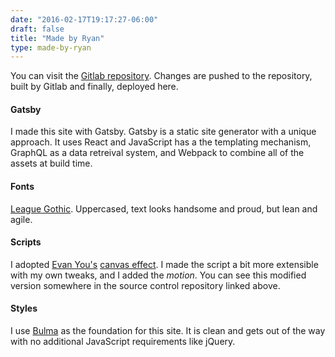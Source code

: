 ```yaml
---
date: "2016-02-17T19:17:27-06:00"
draft: false
title: "Made by Ryan"
type: made-by-ryan
---
```


You can visit the [Gitlab repository](https://gitlab.com/ryanmr/ryanrampersad.com). Changes are pushed to the repository, built by Gitlab and finally, deployed here.

#### Gatsby

I made this site with Gatsby. Gatsby is a static site generator with a unique approach. It uses React and JavaScript has a the templating mechanism, GraphQL as a data retreival system, and Webpack to combine all of the assets at build time.

#### Fonts

[League Gothic](https://www.theleagueofmoveabletype.com/league-gothic). Uppercased, text looks handsome and proud, but lean and agile.

#### Scripts

I adopted [Evan You's](http://evanyou.me/) [canvas effect](https://gist.github.com/ryanmr/205ef4297e7821fad088). I made the script a bit more extensible with my own tweaks, and I added the _motion_. You can see this modified version somewhere in the source control repository linked above.

#### Styles

I use [Bulma](https://bulma.io/) as the foundation for this site. It is clean and gets out of the way with no additional JavaScript requirements like jQuery.